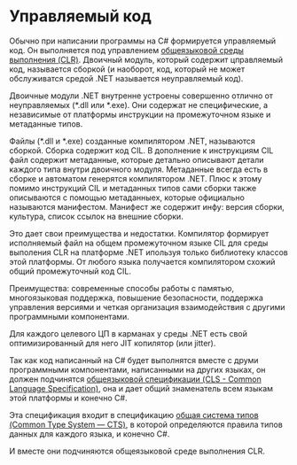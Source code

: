 # Управляемый код

Обычно при написании программы на C# формируется управляемый код. Он выполняется под управлением [общеязыковой среды выполнения (CLR)](./clr.md). Двоичный модуль, который содержит цправляемый код, называется сборкой (и наоборот, код, который не может обслуживатся средой .NET называется неуправляемый код). 

Двоичные модули .NET внутренне устроены совершенно отлично от неуправляемых (*.dll или *.exe). Они содержат не специфические, а независимые от платформы инструкции на промежуточном языке и метаданные типов.

Файлы (*.dll и *.exe) созданные компилятором .NET, называются сборкой. Сборка содержит код CIL. В дополнение к инструкциям CIL файл содержит метаданные, которые детально описывают детали каждого типа внутри двоичного модуля. Метаданные всегда есть в сборке и автоматом генерятся компилятором .NET. Плюс к этому помимо инструкций CIL и метаданных типов сами сборки также описываются с помощью метаданныех, которые официально называются манифестом. Манифест же содержит инфу: версия сборки, культура, список ссылок на внешние сборки.

Это дает свои преимущества и недостатки. Компилятор формирует исполняемый файл на общем промежуточном языке CIL для среды выполения CLR на платформе .NET ипользуя только библиотеку классов этой платформы. От любого языка получается компилятором схожий общий промежуточный код CIL.

Преимущества: современные способы работы с памятью, многоязыковая поддержка, повышение безопасности, поддержка управления версиями и четкая организация взаимодействия с другими программными компонентами.

Для каждого целевого ЦП в карманах у среды .NET есть свой оптимизированный для него JIT копилятор (или jitter). 

Так как код написанный на C# будет выполнятся вместе с друми программными компонентами, написанными на других языках, он должен подчинятся [общеязыковой спецификации (CLS - Common Language Specification)](./cls.md), она и дает общий знаменатель всем языкам этой платформы и конечно C#. 

Эта спецификация входит в спецификацию [общая система типов (Common Type System — CTS)](./cts.md), в которой определяются правила типов данных для каждого языка, и конечно C#. 

И вместе они подчиняются общеязыковой среде выполнения CLR.
